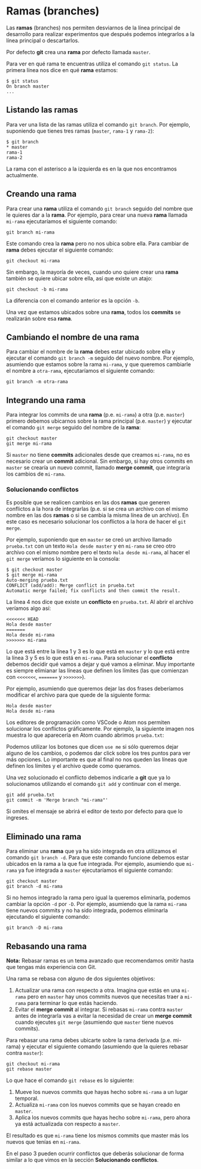 # Ramas (branches)

Las **ramas** (branches) nos permiten desviarnos de la línea principal de desarrollo para realizar experimentos que después podemos integrarlos a la línea principal o descartarlos.

Por defecto **git** crea una **rama** por defecto llamada `master`.

Para ver en qué rama te encuentras utiliza el comando `git status`. La primera línea nos dice en qué **rama** estamos:

```
$ git status
On branch master
...
```

## Listando las ramas

Para ver una lista de las ramas utiliza el comando `git branch`. Por ejemplo, suponiendo que tienes tres ramas (`master`, `rama-1` y `rama-2`):

```
$ git branch
* master
rama-1
rama-2
```

La rama con el asterisco a la izquierda es en la que nos encontramos actualmente.

## Creando una rama

Para crear una **rama** utiliza el comando `git branch` seguido del nombre que le quieres dar a la **rama**. Por ejemplo, para crear una nueva **rama** llamada `mi-rama` ejecutaríamos el siguiente comando:

```
git branch mi-rama
```

Este comando crea la **rama** pero no nos ubica sobre ella. Para cambiar de **rama** debes ejecutar el siguiente comando:

```
git checkout mi-rama
```

Sin embargo, la mayoría de veces, cuando uno quiere crear una **rama** también se quiere ubicar sobre ella, así que existe un atajo:

```
git checkout -b mi-rama
```

La diferencia con el comando anterior es la opción `-b`.

Una vez que estamos ubicados sobre una **rama**, todos los **commits** se realizarán sobre esa **rama**.

## Cambiando el nombre de una rama

Para cambiar el nombre de la **rama** debes estar ubicado sobre ella y ejecutar el comando `git branch -m` seguido del nuevo nombre. Por ejemplo, asumiendo que estamos sobre la rama `mi-rama`, y que queremos cambiarle el nombre a `otra-rama`, ejecutaríamos el siguiente comando:

```
git branch -m otra-rama
```

## Integrando una rama

Para integrar los commits de una **rama** (p.e. `mi-rama`) a otra (p.e. `master`) primero debemos ubicarnos sobre la rama principal (p.e. `master`) y ejecutar el comando `git merge` seguido del nombre de la **rama**:

```
git checkout master
git merge mi-rama
```

Si `master` no tiene **commits** adicionales desde que creamos `mi-rama`, no es necesario crear un **commit** adicional. Sin embargo, si hay otros commits en `master` se crearía un nuevo commit, llamado **merge commit**, que integraría los cambios de `mi-rama`.

### Solucionando conflictos

Es posible que se realicen cambios en las dos **ramas** que generen conflictos a la hora de integrarlas (p.e. si se crea un archivo con el mismo nombre en las dos **ramas** o si se cambia la misma línea de un archivo). En este caso es necesario solucionar los conflictos a la hora de hacer el `git merge`.

Por ejemplo, suponiendo que en `master` se creó un archivo llamado `prueba.txt` con un texto `Hola desde master` y en `mi-rama` se creo otro archivo con el mismo nombre pero el texto `Hola desde mi-rama`, al hacer el `git merge` veríamos lo siguiente en la consola:

```
$ git checkout master
$ git merge mi-rama
Auto-merging prueba.txt
CONFLICT (add/add): Merge conflict in prueba.txt
Automatic merge failed; fix conflicts and then commit the result.
```

La línea 4 nos dice que existe un **conflicto** en `prueba.txt`. Al abrir el archivo veríamos algo así:

```
<<<<<<< HEAD
Hola desde master
=======
Hola desde mi-rama
>>>>>>> mi-rama
```

Lo que está entre la línea 1 y 3 es lo que está en `master` y lo que está entre la línea 3 y 5 es lo que está en `mi-rama`. Para solucionar el **conflicto** debemos decidir qué vamos a dejar y qué vamos a eliminar. Muy importante es siempre elimianar las líneas que definen los límites (las que comienzan con `<<<<<<<`, `=======` y `>>>>>>>`).

Por ejemplo, asumiendo que queremos dejar las dos frases deberíamos modificar el archivo para que quede de la siguiente forma:

```
Hola desde master
Hola desde mi-rama
```

Los editores de programación como VSCode o Atom nos permiten solucionar los conflictos gráficamente. Por ejemplo, la siguiente imagen nos muestra lo que aparecería en Atom cuando abrimos `prueba.txt`:



Podemos utilizar los botones que dicen `use me` si sólo queremos dejar alguno de los cambios, o podemos dar click sobre los tres puntos para ver más opciones. Lo importante es que al final no nos queden las líneas que definen los límites y el archivo quede como queramos.

Una vez solucionado el conflicto debemos indicarle a **git** que ya lo solucionamos utilizando el comando `git add` y continuar con el merge.

```
git add prueba.txt
git commit -m 'Merge branch "mi-rama"'
```

Si omites el mensaje se abrirá el editor de texto por defecto para que lo ingreses.

## Eliminado una rama

Para eliminar una **rama** que ya ha sido integrada en otra utilizamos el comando `git branch -d`. Para que este comando funcione debemos estar ubicados en la rama a la que fue integrada. Por ejemplo, asumiendo que `mi-rama` ya fue integrada a `master` ejecutaríamos el siguiente comando:

```
git checkout master
git branch -d mi-rama

```

Si no hemos integrado la rama pero igual la queremos eliminarla, podemos cambiar la opción `-d` por `-D`. Por ejemplo, asumiendo que la rama `mi-rama` tiene nuevos commits y no ha sido integrada, podemos eliminarla ejecutando el siguiente comando:

```
git branch -D mi-rama
```

## Rebasando una rama

**Nota:** Rebasar ramas es un tema avanzado que recomendamos omitir hasta que tengas más experiencia con Git.

Una rama se rebasa con alguno de dos siguientes objetivos:

1. Actualizar una rama con respecto a otra. Imagina que estás en una `mi-rama` pero en `master` hay unos commits nuevos que necesitas traer a `mi-rama` para terminar lo que estás haciendo.
2. Evitar el **merge commit** al integrar. Si rebasas `mi-rama` contra `master` antes de integrarla vas a evitar la necesidad de crear un **merge commit** cuando ejecutes `git merge` (asumiendo que `master` tiene nuevos commits).

Para rebasar una rama debes ubicarte sobre la rama derivada (p.e. mi-rama) y ejecutar el siguiente comando (asumiendo que la quieres rebasar contra `master`):

```
git checkout mi-rama
git rebase master
```

Lo que hace el comando `git rebase` es lo siguiente:

1. Mueve los nuevos commits que hayas hecho sobre `mi-rama` a un lugar temporal.
2. Actualiza `mi-rama` con los nuevos commits que se hayan creado en `master`.
3. Aplica los nuevos commits que hayas hecho sobre `mi-rama`, pero ahora ya está actualizada con respecto a `master`.

El resultado es que `mi-rama` tiene los mismos commits que master más los nuevos que tenías en `mi-rama`.

En el paso 3 pueden ocurrir conflictos que deberás solucionar de forma similar a lo que vimos en la sección **Solucionando conflictos**.
